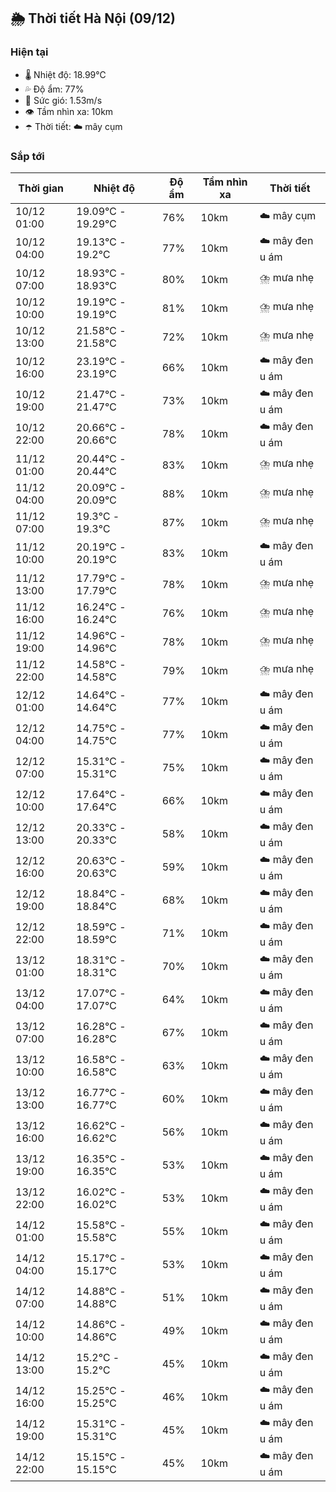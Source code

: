 ## 🌦️ Thời tiết Hà Nội (09/12)

### Hiện tại

- 🌡️ Nhiệt độ: 18.99℃
- 💦 Độ ẩm: 77%
- 💨 Sức gió: 1.53m/s
- 👁️ Tầm nhìn xa: 10km
- ☂️ Thời tiết: ☁️ mây cụm

### Sắp tới

| Thời gian | Nhiệt độ | Độ ẩm | Tầm nhìn xa | Thời tiết |
| --- | --- | --- | --- | --- |
| 10/12 01:00 | 19.09℃ - 19.29℃ | 76% | 10km | ☁️ mây cụm |
| 10/12 04:00 | 19.13℃ - 19.2℃ | 77% | 10km | ☁️ mây đen u ám |
| 10/12 07:00 | 18.93℃ - 18.93℃ | 80% | 10km | ⛈️ mưa nhẹ |
| 10/12 10:00 | 19.19℃ - 19.19℃ | 81% | 10km | ⛈️ mưa nhẹ |
| 10/12 13:00 | 21.58℃ - 21.58℃ | 72% | 10km | ⛈️ mưa nhẹ |
| 10/12 16:00 | 23.19℃ - 23.19℃ | 66% | 10km | ☁️ mây đen u ám |
| 10/12 19:00 | 21.47℃ - 21.47℃ | 73% | 10km | ☁️ mây đen u ám |
| 10/12 22:00 | 20.66℃ - 20.66℃ | 78% | 10km | ☁️ mây đen u ám |
| 11/12 01:00 | 20.44℃ - 20.44℃ | 83% | 10km | ⛈️ mưa nhẹ |
| 11/12 04:00 | 20.09℃ - 20.09℃ | 88% | 10km | ⛈️ mưa nhẹ |
| 11/12 07:00 | 19.3℃ - 19.3℃ | 87% | 10km | ⛈️ mưa nhẹ |
| 11/12 10:00 | 20.19℃ - 20.19℃ | 83% | 10km | ☁️ mây đen u ám |
| 11/12 13:00 | 17.79℃ - 17.79℃ | 78% | 10km | ⛈️ mưa nhẹ |
| 11/12 16:00 | 16.24℃ - 16.24℃ | 76% | 10km | ⛈️ mưa nhẹ |
| 11/12 19:00 | 14.96℃ - 14.96℃ | 78% | 10km | ⛈️ mưa nhẹ |
| 11/12 22:00 | 14.58℃ - 14.58℃ | 79% | 10km | ⛈️ mưa nhẹ |
| 12/12 01:00 | 14.64℃ - 14.64℃ | 77% | 10km | ☁️ mây đen u ám |
| 12/12 04:00 | 14.75℃ - 14.75℃ | 77% | 10km | ☁️ mây đen u ám |
| 12/12 07:00 | 15.31℃ - 15.31℃ | 75% | 10km | ☁️ mây đen u ám |
| 12/12 10:00 | 17.64℃ - 17.64℃ | 66% | 10km | ☁️ mây đen u ám |
| 12/12 13:00 | 20.33℃ - 20.33℃ | 58% | 10km | ☁️ mây đen u ám |
| 12/12 16:00 | 20.63℃ - 20.63℃ | 59% | 10km | ☁️ mây đen u ám |
| 12/12 19:00 | 18.84℃ - 18.84℃ | 68% | 10km | ☁️ mây đen u ám |
| 12/12 22:00 | 18.59℃ - 18.59℃ | 71% | 10km | ☁️ mây đen u ám |
| 13/12 01:00 | 18.31℃ - 18.31℃ | 70% | 10km | ☁️ mây đen u ám |
| 13/12 04:00 | 17.07℃ - 17.07℃ | 64% | 10km | ☁️ mây đen u ám |
| 13/12 07:00 | 16.28℃ - 16.28℃ | 67% | 10km | ☁️ mây đen u ám |
| 13/12 10:00 | 16.58℃ - 16.58℃ | 63% | 10km | ☁️ mây đen u ám |
| 13/12 13:00 | 16.77℃ - 16.77℃ | 60% | 10km | ☁️ mây đen u ám |
| 13/12 16:00 | 16.62℃ - 16.62℃ | 56% | 10km | ☁️ mây đen u ám |
| 13/12 19:00 | 16.35℃ - 16.35℃ | 53% | 10km | ☁️ mây đen u ám |
| 13/12 22:00 | 16.02℃ - 16.02℃ | 53% | 10km | ☁️ mây đen u ám |
| 14/12 01:00 | 15.58℃ - 15.58℃ | 55% | 10km | ☁️ mây đen u ám |
| 14/12 04:00 | 15.17℃ - 15.17℃ | 53% | 10km | ☁️ mây đen u ám |
| 14/12 07:00 | 14.88℃ - 14.88℃ | 51% | 10km | ☁️ mây đen u ám |
| 14/12 10:00 | 14.86℃ - 14.86℃ | 49% | 10km | ☁️ mây đen u ám |
| 14/12 13:00 | 15.2℃ - 15.2℃ | 45% | 10km | ☁️ mây đen u ám |
| 14/12 16:00 | 15.25℃ - 15.25℃ | 46% | 10km | ☁️ mây đen u ám |
| 14/12 19:00 | 15.31℃ - 15.31℃ | 45% | 10km | ☁️ mây đen u ám |
| 14/12 22:00 | 15.15℃ - 15.15℃ | 45% | 10km | ☁️ mây đen u ám |
